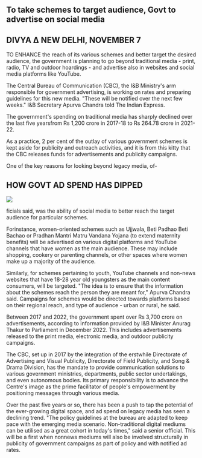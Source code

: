 ## To take schemes to target audience, **Govt to advertise on social media**

## **DIVYA Δ** NEW DELHI, NOVEMBER 7

TO ENHANCE the reach of its various schemes and better target the desired audience, the government is planning to go beyond traditional media - print, radio, TV and outdoor hoardings - and advertise also in websites and social media platforms like YouTube.

The Central Bureau of Communication (CBC), the I&B Ministry's arm responsible for government advertising, is working on rates and preparing guidelines for this new media. "These will be notified over the next few weeks." I&B Secretary Apurva Chandra told The Indian Express.

The government's spending on traditional media has sharply declined over the last five yearsfrom Rs 1,200 crore in 2017-18 to Rs 264.78 crore in 2021-22.

As a practice, 2 per cent of the outlay of various government schemes is kept aside for publicity and outreach activities, and it is from this kitty that the CBC releases funds for advertisements and publicity campaigns.

One of the key reasons for looking beyond legacy media, of-

## HOW GOVT AD SPEND HAS DIPPED

![](_page_0_Figure_8.jpeg)

ficials said, was the ability of social media to better reach the target audience for particular schemes.

Forinstance, women-oriented schemes such as Ujjwala, Beti Padhao Beti Bachao or Pradhan Mantri Matru Vandana Yojana (to extend maternity benefits) will be advertised on various digital platforms and YouTube channels that have women as the main audience. These may include shopping, cookery or parenting channels, or other spaces where women make up a majority of the audience.

Similarly, for schemes pertaining to youth, YouTube channels and non-news websites that have 18-28 year old youngsters as the main content consumers, will be targeted. "The idea is to ensure that the information about the schemes reach the person they are meant for," Apurva Chandra said. Campaigns for schemes would be directed towards platforms based on their regional reach, and type of audience - urban or rural, he said.

Between 2017 and 2022, the government spent over Rs 3,700 crore on advertisements, according to information provided by I&B Minister Anurag Thakur to Parliament in December 2022. This includes advertisements released to the print media, electronic media, and outdoor publicity campaigns.

The CBC, set up in 2017 by the integration of the erstwhile Directorate of Advertising and Visual Publicity, Directorate of Field Publicity, and Song & Drama Division, has the mandate to provide communication solutions to various government ministries, departments, public sector undertakings, and even autonomous bodies. Its primary responsibility is to advance the Centre's image as the prime facilitator of people's empowerment by positioning messages through various media.

Over the past five years or so, there has been a push to tap the potential of the ever-growing digital space, and ad spend on legacy media has seen a declining trend. "The policy guidelines at the bureau are adapted to keep pace with the emerging media scenario. Non-traditional digital mediums can be utilised as a great cohort in today's times," said a senior official. This will be a first when nonnews mediums will also be involved structurally in publicity of government campaigns as part of policy and with notified ad rates.